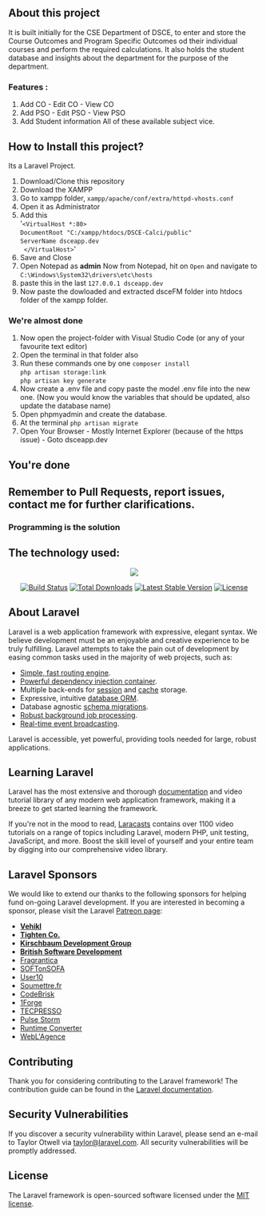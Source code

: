 ## About this project
  It is built initially for the CSE Department of DSCE, to enter and store the Course Outcomes and Program Specific Outcomes od their individual courses and perform the required calculations. It also holds the student database and insights about the department for the purpose of the department.
  ### Features :
  1. Add CO - Edit CO - View CO
  2. Add PSO - Edit PSO - View PSO
  3. Add Student information 
  All of these available subject vice.

## How to Install this project?
Its a Laravel Project.

1. Download/Clone this repository
2. Download the XAMPP
3. Go to xampp folder, `xampp/apache/conf/extra/httpd-vhosts.conf`
4. Open it as Administrator
5. Add this <br/>
   '`<VirtualHost *:80> `<br/>`
    DocumentRoot "C:/xampp/htdocs/DSCE-Calci/public" `<br>`
    ServerName dsceapp.dev `<br>`
   </VirtualHost>`'<br>
6. Save and Close
7. Open Notepad as <b>admin</b>
   Now from Notepad, hit on `Open` and navigate to `C:\Windows\System32\drivers\etc\hosts`
8. paste this in the last
   `
   127.0.0.1 dsceapp.dev
   `
9. Now paste the dowloaded and extracted dsceFM folder into htdocs folder of the xampp folder.

### We're almost done
1. Now open the project-folder with Visual Studio Code (or any of your favourite text editor)
2. Open the terminal in that folder also
3. Run these commands one by one
`
composer install
`<br>
`
php artisan storage:link
`<br>
`
php artisan key generate
`
4. Now create a .env file and copy paste the model .env file into the new one.
(Now you would know the variables that should be updated, also update the database name)
5. Open phpmyadmin and create the database.
6. At the terminal
`
php artisan migrate
`
7. Open Your Browser - Mostly Internet Explorer (because of the https issue) - Goto dsceapp.dev

## You're done

## Remember to Pull Requests, report issues, contact me for further clarifications.
### Programming is the solution

## The technology used:
<p align="center"><img src="https://laravel.com/assets/img/components/logo-laravel.svg"></p>

<p align="center">
<a href="https://travis-ci.org/laravel/framework"><img src="https://travis-ci.org/laravel/framework.svg" alt="Build Status"></a>
<a href="https://packagist.org/packages/laravel/framework"><img src="https://poser.pugx.org/laravel/framework/d/total.svg" alt="Total Downloads"></a>
<a href="https://packagist.org/packages/laravel/framework"><img src="https://poser.pugx.org/laravel/framework/v/stable.svg" alt="Latest Stable Version"></a>
<a href="https://packagist.org/packages/laravel/framework"><img src="https://poser.pugx.org/laravel/framework/license.svg" alt="License"></a>
</p>

## About Laravel

Laravel is a web application framework with expressive, elegant syntax. We believe development must be an enjoyable and creative experience to be truly fulfilling. Laravel attempts to take the pain out of development by easing common tasks used in the majority of web projects, such as:

- [Simple, fast routing engine](https://laravel.com/docs/routing).
- [Powerful dependency injection container](https://laravel.com/docs/container).
- Multiple back-ends for [session](https://laravel.com/docs/session) and [cache](https://laravel.com/docs/cache) storage.
- Expressive, intuitive [database ORM](https://laravel.com/docs/eloquent).
- Database agnostic [schema migrations](https://laravel.com/docs/migrations).
- [Robust background job processing](https://laravel.com/docs/queues).
- [Real-time event broadcasting](https://laravel.com/docs/broadcasting).

Laravel is accessible, yet powerful, providing tools needed for large, robust applications.

## Learning Laravel

Laravel has the most extensive and thorough [documentation](https://laravel.com/docs) and video tutorial library of any modern web application framework, making it a breeze to get started learning the framework.

If you're not in the mood to read, [Laracasts](https://laracasts.com) contains over 1100 video tutorials on a range of topics including Laravel, modern PHP, unit testing, JavaScript, and more. Boost the skill level of yourself and your entire team by digging into our comprehensive video library.

## Laravel Sponsors

We would like to extend our thanks to the following sponsors for helping fund on-going Laravel development. If you are interested in becoming a sponsor, please visit the Laravel [Patreon page](https://patreon.com/taylorotwell):

- **[Vehikl](https://vehikl.com/)**
- **[Tighten Co.](https://tighten.co)**
- **[Kirschbaum Development Group](https://kirschbaumdevelopment.com)**
- **[British Software Development](https://www.britishsoftware.co)**
- [Fragrantica](https://www.fragrantica.com)
- [SOFTonSOFA](https://softonsofa.com/)
- [User10](https://user10.com)
- [Soumettre.fr](https://soumettre.fr/)
- [CodeBrisk](https://codebrisk.com)
- [1Forge](https://1forge.com)
- [TECPRESSO](https://tecpresso.co.jp/)
- [Pulse Storm](http://www.pulsestorm.net/)
- [Runtime Converter](http://runtimeconverter.com/)
- [WebL'Agence](https://weblagence.com/)

## Contributing

Thank you for considering contributing to the Laravel framework! The contribution guide can be found in the [Laravel documentation](https://laravel.com/docs/contributions).

## Security Vulnerabilities

If you discover a security vulnerability within Laravel, please send an e-mail to Taylor Otwell via [taylor@laravel.com](mailto:taylor@laravel.com). All security vulnerabilities will be promptly addressed.

## License

The Laravel framework is open-sourced software licensed under the [MIT license](https://opensource.org/licenses/MIT).
